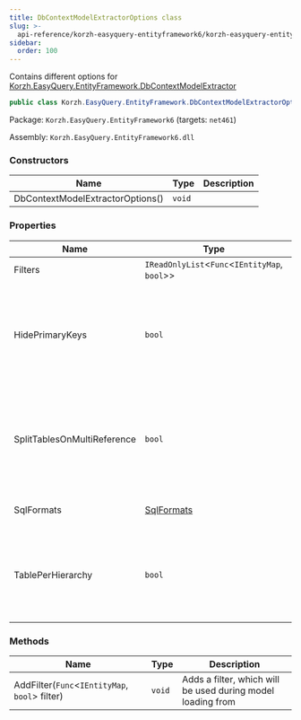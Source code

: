 ```yaml
---
title: DbContextModelExtractorOptions class
slug: >-
  api-reference/korzh-easyquery-entityframework6/korzh-easyquery-entityframework-namespace/dbcontextmodelextractoroptions-class
sidebar:
  order: 100
---
```


Contains different options for [Korzh.EasyQuery.EntityFramework.DbContextModelExtractor](///////////////easyquery/docs/api-reference/korzh-easyquery-entityframework6/korzh-easyquery-entityframework-namespace/dbcontextmodelextractor-class)
```csharp
public class Korzh.EasyQuery.EntityFramework.DbContextModelExtractorOptions

```
Package: `Korzh.EasyQuery.EntityFramework6` (targets: `net461`)

Assembly: `Korzh.EasyQuery.EntityFramework6.dll`

### Constructors

| Name | Type | Description | 
| --- | --- | --- | 
| DbContextModelExtractorOptions() | `void` |  | 


### Properties

| Name | Type | Description | 
| --- | --- | --- | 
| Filters | `IReadOnlyList`&lt;`Func`&lt;`IEntityMap`, `bool`&gt;&gt; | The Filtes | 
| HidePrimaryKeys | `bool` | Gets or sets a value indicating whether we need to hide primary key fields in the data model. | 
| SplitTablesOnMultiReference | `bool` | Split one table on two (or more) if there are multi-references between two tables | 
| SqlFormats | [SqlFormats](///////////////easyquery/docs/api-reference/korzh-easyquery-db/korzh-easyquery-db-namespace/sqlformats-class) | Gets or sets the SQL formats. | 
| TablePerHierarchy | `bool` | If true, add one table for each entity derived from one abstract type | 


### Methods

| Name | Type | Description | 
| --- | --- | --- | 
| AddFilter(`Func`&lt;`IEntityMap`, `bool`&gt; filter) | `void` | Adds a filter, which will be used during model loading from <see cref="!:DbContext" /> |
